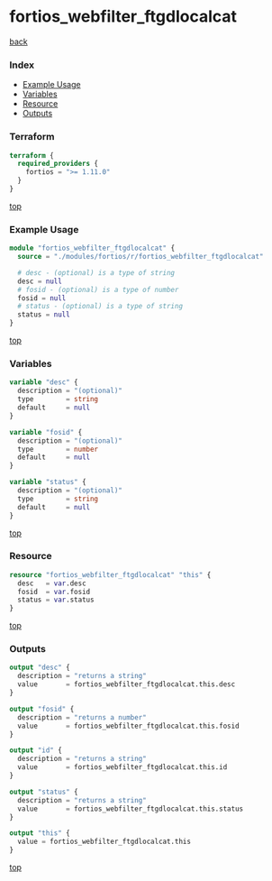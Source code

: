 # fortios_webfilter_ftgdlocalcat

[back](../fortios.md)

### Index

- [Example Usage](#example-usage)
- [Variables](#variables)
- [Resource](#resource)
- [Outputs](#outputs)

### Terraform

```terraform
terraform {
  required_providers {
    fortios = ">= 1.11.0"
  }
}
```

[top](#index)

### Example Usage

```terraform
module "fortios_webfilter_ftgdlocalcat" {
  source = "./modules/fortios/r/fortios_webfilter_ftgdlocalcat"

  # desc - (optional) is a type of string
  desc = null
  # fosid - (optional) is a type of number
  fosid = null
  # status - (optional) is a type of string
  status = null
}
```

[top](#index)

### Variables

```terraform
variable "desc" {
  description = "(optional)"
  type        = string
  default     = null
}

variable "fosid" {
  description = "(optional)"
  type        = number
  default     = null
}

variable "status" {
  description = "(optional)"
  type        = string
  default     = null
}
```

[top](#index)

### Resource

```terraform
resource "fortios_webfilter_ftgdlocalcat" "this" {
  desc   = var.desc
  fosid  = var.fosid
  status = var.status
}
```

[top](#index)

### Outputs

```terraform
output "desc" {
  description = "returns a string"
  value       = fortios_webfilter_ftgdlocalcat.this.desc
}

output "fosid" {
  description = "returns a number"
  value       = fortios_webfilter_ftgdlocalcat.this.fosid
}

output "id" {
  description = "returns a string"
  value       = fortios_webfilter_ftgdlocalcat.this.id
}

output "status" {
  description = "returns a string"
  value       = fortios_webfilter_ftgdlocalcat.this.status
}

output "this" {
  value = fortios_webfilter_ftgdlocalcat.this
}
```

[top](#index)